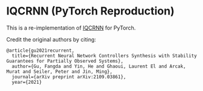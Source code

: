 # IQCRNN (PyTorch Reproduction)

This is a re-implementation of [IQCRNN](https://github.com/beeperman/IQCRNN) 
for PyTorch. 

Credit the original authors by citing:
```buildoutcfg
@article{gu2021recurrent,
  title={Recurrent Neural Network Controllers Synthesis with Stability Guarantees for Partially Observed Systems},
  author={Gu, Fangda and Yin, He and Ghaoui, Laurent El and Arcak, Murat and Seiler, Peter and Jin, Ming},
  journal={arXiv preprint arXiv:2109.03861},
  year={2021}
```

